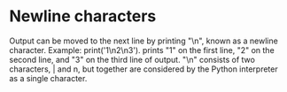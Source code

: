 # Newline characters

Output can be moved to the next line by printing "\n", known as a newline character.
    Example: print('1\n2\n3').
        prints "1" on the first line, "2" on the second line, and "3" on the third line of output.
            "\n" consists of two characters, | and n, but together are considered by the Python interpreter as a single character.
